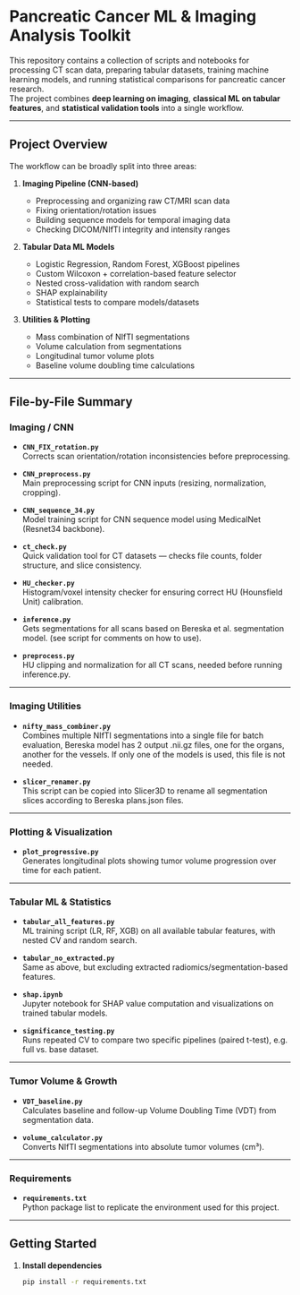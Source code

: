# Pancreatic Cancer ML & Imaging Analysis Toolkit

This repository contains a collection of scripts and notebooks for processing CT scan data, preparing tabular datasets, training machine learning models, and running statistical comparisons for pancreatic cancer research.  
The project combines **deep learning on imaging**, **classical ML on tabular features**, and **statistical validation tools** into a single workflow.

---

## Project Overview

The workflow can be broadly split into three areas:

1. **Imaging Pipeline (CNN-based)**  
   - Preprocessing and organizing raw CT/MRI scan data  
   - Fixing orientation/rotation issues  
   - Building sequence models for temporal imaging data  
   - Checking DICOM/NIfTI integrity and intensity ranges

2. **Tabular Data ML Models**  
   - Logistic Regression, Random Forest, XGBoost pipelines  
   - Custom Wilcoxon + correlation-based feature selector  
   - Nested cross-validation with random search  
   - SHAP explainability  
   - Statistical tests to compare models/datasets

3. **Utilities & Plotting**  
   - Mass combination of NIfTI segmentations  
   - Volume calculation from segmentations  
   - Longitudinal tumor volume plots  
   - Baseline volume doubling time calculations

---

## File-by-File Summary

### Imaging / CNN
- **`CNN_FIX_rotation.py`**  
  Corrects scan orientation/rotation inconsistencies before preprocessing.
  
- **`CNN_preprocess.py`**  
  Main preprocessing script for CNN inputs (resizing, normalization, cropping).
  
- **`CNN_sequence_34.py`**  
  Model training script for CNN sequence model using MedicalNet (Resnet34 backbone).
  
- **`ct_check.py`**  
  Quick validation tool for CT datasets — checks file counts, folder structure, and slice consistency.
  
- **`HU_checker.py`**  
  Histogram/voxel intensity checker for ensuring correct HU (Hounsfield Unit) calibration.
  
- **`inference.py`**  
  Gets segmentations for all scans based on Bereska et al. segmentation model. (see script for comments on how to use).

- **`preprocess.py`**  
  HU clipping and normalization for all CT scans, needed before running inference.py.
  
---

### Imaging Utilities
- **`nifty_mass_combiner.py`**  
  Combines multiple NIfTI segmentations into a single file for batch evaluation, Bereska model has 2 output .nii.gz files, one for the organs, another for the vessels. If only one of the models is used, this file is not needed.
  
- **`slicer_renamer.py`**  
  This script can be copied into Slicer3D to rename all segmentation slices according to Bereska plans.json files.

---

### Plotting & Visualization
- **`plot_progressive.py`**  
  Generates longitudinal plots showing tumor volume progression over time for each patient.

---

### Tabular ML & Statistics
- **`tabular_all_features.py`**  
  ML training script (LR, RF, XGB) on all available tabular features, with nested CV and random search.
  
- **`tabular_no_extracted.py`**  
  Same as above, but excluding extracted radiomics/segmentation-based features.
  
- **`shap.ipynb`**  
  Jupyter notebook for SHAP value computation and visualizations on trained tabular models.
  
- **`significance_testing.py`**  
  Runs repeated CV to compare two specific pipelines (paired t-test), e.g. full vs. base dataset.

---

### Tumor Volume & Growth
- **`VDT_baseline.py`**  
  Calculates baseline and follow-up Volume Doubling Time (VDT) from segmentation data.
  
- **`volume_calculator.py`**  
  Converts NIfTI segmentations into absolute tumor volumes (cm³).


---

### Requirements
- **`requirements.txt`**  
  Python package list to replicate the environment used for this project.

---

## Getting Started

1. **Install dependencies**  
   ```bash
   pip install -r requirements.txt
